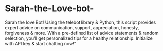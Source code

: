# Sarah-the-Love-bot-
Sarah the love Bot! Using the telebot library &amp; Python, this script provides expert advice on communication, support, appreciation, honesty, forgiveness &amp; more. With a pre-defined list of advice statements &amp; random selection, you'll get personalized tips for a healthy relationship. Initialize with API key &amp; start chatting now!"
